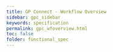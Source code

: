 ```yaml
---
title: GP Connect - Workflow Overview
sidebar: gpc_sidebar
keywords: specification
permalink: gpc_wfoverview.html
toc: false
folder: functional_spec
---
```

